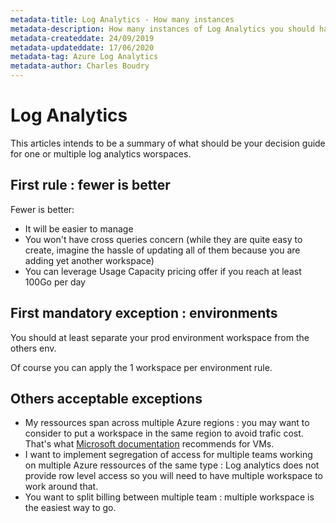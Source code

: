 ```yaml
---
metadata-title: Log Analytics - How many instances
metadata-description: How many instances of Log Analytics you should have is a recurring topic. Here is my synthesis on this question.
metadata-createddate: 24/09/2019
metadata-updateddate: 17/06/2020
metadata-tag: Azure Log Analytics
metadata-author: Charles Boudry
---
```


# Log Analytics

This articles intends to be a summary of what should be your decision guide for one or multiple log analytics worspaces.

## First rule : fewer is better

Fewer is better:
   - It will be easier to manage
   - You won't have cross queries concern (while they are quite easy to create, imagine the hassle of updating all of them because you are adding yet another workspace)
   - You can leverage Usage Capacity pricing offer if you reach at least 100Go per day

## First mandatory exception : environments

You should at least separate your prod environment workspace from the others env.

Of course you can apply the 1 workspace per environment rule.

## Others acceptable exceptions

   - My ressources span across multiple Azure regions : you may want to consider to put a workspace in the same region to avoid trafic cost. That's what [Microsoft documentation] recommends for VMs.
   - I want to implement segregation of access for multiple teams working on multiple Azure ressources of the same type : Log analytics does not provide row level access so you will need to have multiple workspace to work around that. 
   - You want to split billing between multiple team : multiple workspace is the easiest way to go.


[Microsoft documentation]:https://docs.microsoft.com/en-gb/azure/cloud-adoption-framework/manage/azure-server-management/prerequisites
